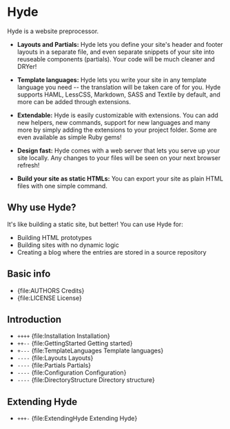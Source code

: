 Hyde
====

Hyde is a website preprocessor.

 - __Layouts and Partials:__ Hyde lets you define your site's header and footer
   layouts in a separate file, and even separate snippets of your site
   into reuseable components (partials). Your code will be much cleaner and
   DRYer!

 - __Template languages:__ Hyde lets you write your site in any template
   language you need -- the translation will be taken care of for you.
   Hyde supports HAML, LessCSS, Markdown, SASS and Textile by default, and
   more can be added through extensions.

 - __Extendable:__ Hyde is easily customizable with extensions. You can add
   new helpers, new commands, support for new languages and many more by
   simply adding the extensions to your project folder. Some are even
   available as simple Ruby gems!

 - __Design fast:__ Hyde comes with a web server that lets you serve up
   your site locally. Any changes to your files will be seen on your next
   browser refresh!

 - __Build your site as static HTMLs:__ You can export your site as plain
   HTML files with one simple command.

Why use Hyde?
-------------

It's like building a static site, but better! You can use Hyde for:

 - Building HTML prototypes
 - Building sites with no dynamic logic
 - Creating a blog where the entries are stored in a source repository

Basic info
----------

- {file:AUTHORS Credits}
- {file:LICENSE License}

Introduction
------------

- `++++` {file:Installation Installation}
- `++--` {file:GettingStarted Getting started}
- `+---` {file:TemplateLanguages Template languages}
- `----` {file:Layouts Layouts}
- `----` {file:Partials Partials}
- `----` {file:Configuration Configuration}
- `----` {file:DirectoryStructure Directory structure}

Extending Hyde
--------------

- `+++-` {file:ExtendingHyde Extending Hyde}

